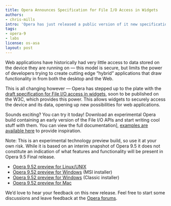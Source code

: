```yaml
---
title: Opera Announces Specification for File I/O Access in Widgets
authors:
- chris-mills
intro: 'Opera has just released a public version of it new specification for File I/O access in widgets, along with a special build, documentation and examples. Find out more in this note.'
tags:
- opera-9
- labs
license: os-asa
layout: post
---
```


Web applications have historically had very little access to data stored on the device they are running on — this model is secure, but limits the power of developers trying to create cutting edge “hybrid” applications that draw functionality in from both the desktop and the Web.

This is all changing however — Opera has stepped up to the plate with the [draft specification for File I/O access in widgets][1], soon to be published on the W3C, which provides this power. This allows widgets to securely access the device and its data, opening up new possibilities for web applications.

[1]: http://dev.w3.org/2006/webapi/fileio/fileIO.htm

Sounds exciting? You can try it today! Download an experimental Opera build containing an early version of the File I/O APIs and start writing cool stuff with them. You can view the full documentation], [examples are available here][3] to provide inspiration.

[3]: /articles/opera-announces-file-io-in-widgets/FileIOexamples.zip

Note: This is an experimental technology preview build, so use it at your own risk. While it is based on an interim snapshot of Opera 9.5 it does not constitute an indication of what features and functionality will be present in Opera 9.5 Final release.

- [Opera 9.52 preview for Linux/UNIX][4]
- [Opera 9.52 preview for Windows][5] (MSI installer)
- [Opera 9.52 preview for Windows][6] (Classic installer)
- [Opera 9.52 preview for Mac][7]

[4]: http://snapshot.opera.com/unix/snapshot_io_video_3d-2069/
[5]: http://snapshot.opera.com/windows/o952s_io_video_3d_10093m.exe
[6]: http://snapshot.opera.com/windows/o952s_io_video_3d_10093.exe
[7]: http://snapshot.opera.com/mac/o952s_io_video_3d_4899.dmg

We’d love to hear your feedback on this new release. Feel free to start some discussions and leave feedback at the [Opera forums][8].

[8]: http://my.opera.com/community/forums/forum.dml?id=3590

